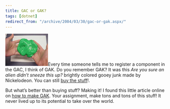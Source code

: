 ```yaml
---
title: GAC or GAK?
tags: [dotnet]
redirect_from: "/archive/2004/03/30/gac-or-gak.aspx/"
---
```


![GAK](/images/Gak.jpg)Every time someone tells me to register a
component in the GAC, I think of GAK. Do you remember GAK? It was this
*Are you sure an alien didn’t sneeze this up?* brightly colored gooey
junk made by Nickelodeon. You can still [buy the
stuff](http://www.buy.com/retail/product.asp?sku=200761430&loc=23014 "Buy the stuff")!.

But what’s better than buying stuff? Making it! I found this little
article online on [how to make
GAK](http://www.reachoutmichigan.org/funexperiments/agesubject/lessons/aboutlessons/polymers.html "how to make GAK").
Your assignment, make tons and tons of this stuff! It never lived up to
its potential to take over the world.

